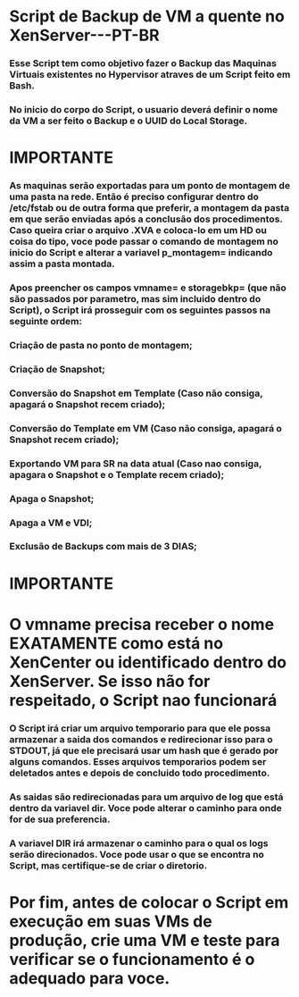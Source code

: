 # Script de Backup de VM a quente no XenServer---PT-BR #

### Esse Script tem como objetivo fazer o Backup das Maquinas Virtuais existentes no Hypervisor atraves de um Script feito em Bash.
### No inicio do corpo do Script, o usuario deverá definir o nome da VM a ser feito o Backup e o UUID do Local Storage.

#   IMPORTANTE ###
### As maquinas serão exportadas para um ponto de montagem de uma pasta na rede. Então é preciso configurar dentro do /etc/fstab ou de outra forma que preferir, a montagem da pasta em que serão enviadas após a conclusão dos procedimentos. Caso queira criar o arquivo .XVA e coloca-lo em um HD ou coisa do tipo, voce pode passar o comando de montagem no inicio do Script e alterar a variavel p_montagem= indicando assim a pasta montada.

### Apos preencher os campos vmname= e storagebkp= (que não são passados por parametro, mas sim incluido dentro do Script), o Script irá prosseguir com os seguintes passos na seguinte ordem:
###  Criação de pasta no ponto de montagem;
###  Criação de Snapshot;
### Conversão do Snapshot em Template (Caso não consiga, apagará o Snapshot recem criado);
###  Conversão do Template em VM (Caso não consiga, apagará o Snapshot recem criado);
###  Exportando VM para SR na data atual (Caso nao consiga, apagara o Snapshot e o Template recem criado);
###  Apaga o Snapshot;
###  Apaga a VM e VDI;
###  Exclusão de Backups com mais de 3 DIAS;

# IMPORTANTE ###
# O vmname precisa receber o nome EXATAMENTE como está no XenCenter ou identificado dentro do XenServer. Se isso não for respeitado, o Script nao funcionará
###

### O Script irá criar um arquivo temporario para que ele possa armazenar a saida dos comandos e redirecionar isso para o STDOUT, já que ele precisará usar um hash que é gerado por alguns comandos. Esses arquivos temporarios podem ser deletados antes e depois de concluido todo procedimento.
### As saidas são redirecionadas para um arquivo de log que está dentro da variavel dir. Voce pode alterar o caminho para onde for de sua preferencia.
### A variavel DIR irá armazenar o caminho para o qual os logs serão direcionados. Voce pode usar o que se encontra no Script, mas certifique-se de criar o diretorio.

# Por fim, antes de colocar o Script em execução em suas VMs de produção, crie uma VM e teste para verificar se o funcionamento é o adequado para voce.
